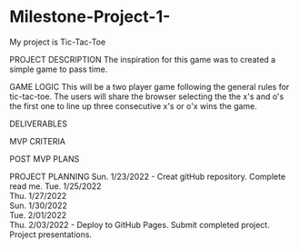 # Milestone-Project-1-
My project is Tic-Tac-Toe

PROJECT DESCRIPTION
    The inspiration for this game was to created a simple game to pass time.
    
GAME LOGIC
  This will be a two player game following the general rules for tic-tac-toe.
  The users will share the browser selecting the the x's and o's 
  the first one to line up three consecutive x's or o'x wins the game.


DELIVERABLES
  
  
MVP CRITERIA


POST MVP PLANS


PROJECT PLANNING
  Sun. 1/23/2022 - Creat gitHub repository.  Complete read me.
  Tue. 1/25/2022	
  Thu. 1/27/2022	
  Sun. 1/30/2022	
  Tue. 2/01/2022	
  Thu. 2/03/2022 - Deploy to GitHub Pages. Submit completed project. Project presentations.

